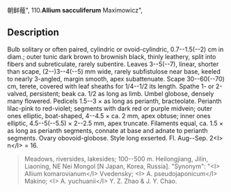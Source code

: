 朝鲜薤",
110.**Allium sacculiferum** Maximowicz",

## Description
Bulb solitary or often paired, cylindric or ovoid-cylindric, 0.7--1.5(--2) cm in diam.; outer tunic dark brown to brownish black, thinly leathery, split into fibers and subreticulate, rarely subentire. Leaves 3--5(--7), linear, shorter than scape, (2--)3--4(--5) mm wide, rarely subfistulose near base, keeled to nearly 3-angled, margin smooth, apex subattenuate. Scape 30--60(--70) cm, terete, covered with leaf sheaths for 1/4--1/2 its length. Spathe 1- or 2-valved, persistent; beak ca. 1/2 as long as limb. Umbel globose, densely many flowered. Pedicels 1.5--3 × as long as perianth, bracteolate. Perianth lilac-pink to red-violet; segments with dark red or purple midvein; outer ones elliptic, boat-shaped, 4--4.5 × ca. 2 mm, apex obtuse; inner ones elliptic, 4.5--5(--5.5) × 2--2.5 mm, apex truncate. Filaments equal, ca. 1.5 × as long as perianth segments, connate at base and adnate to perianth segments. Ovary obovoid-globose. Style long exserted. Fl. Aug--Sep. 2&lt;I&gt; n&lt;/I&gt; = 16.

> Meadows, riversides, lakesides; 100--500 m. Heilongjiang, Jilin, Liaoning, NE Nei Mongol [N Japan, Korea, Russia].
  "Synonym": "&lt;I&gt; Allium komarovianum&lt;/I&gt; Vvedensky; &lt;I&gt; A. pseudojaponicum&lt;/I&gt; Makino; &lt;I&gt; A. yuchuanii&lt;/I&gt; Y. Z. Zhao &amp; J. Y. Chao.

